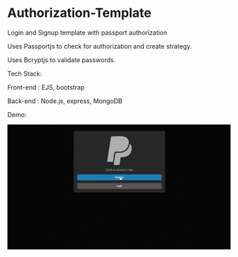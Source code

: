 # Authorization-Template
Login and Signup template with passport authorization

Uses Passportjs to check for authorization and create strategy.

Uses Bcryptjs to validate passwords.

Tech Stack:

Front-end : EJS, bootstrap

Back-end : Node.js, express, MongoDB

Demo:

![Authorization-Template](demo.gif)


